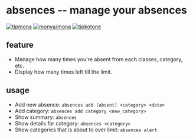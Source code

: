 # absences -- manage your absences

[![tipmona](https://img.shields.io/badge/tipme-%40tipmona-orange.svg)](https://twitter.com/share?text=%40tipmona%20tip%20%40Cj-bc%20)  [![monya/mona](https://img.shields.io/badge/tipme-%40monya/mona-orange.svg)](https://monya-wallet.github.io/a/?address=MBdCkYyfTsCxtm1wZ1XyKWNLFLYj8zMK3V&scheme=monacoin)  [![tipkotone](https://img.shields.io/badge/tipme-%40tipkotone-orange.svg)](https://twitter.com/share?text=%40tipkotone%20tip%20%40Cj-bc%20{1:39})


## feature

  - Manage how many times you're absent from each classes, category, etc.
  - Display how many times left till the limit.

## usage

  - Add new absence: `absences add [absent] <category> <date>`
  - Add category: `absences add category <new_category>`
  - Show summary: `absences`
  - Show details for category: `absences <category>`
  - Show categories that is about to over limit: `absences alert`
